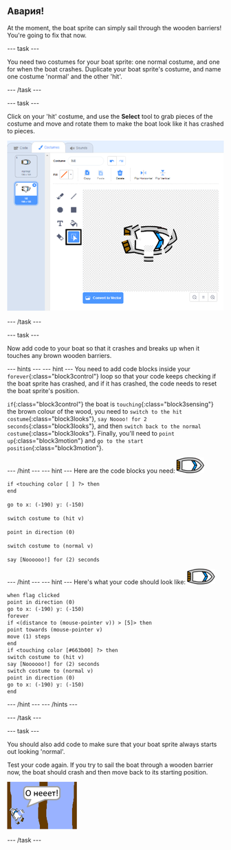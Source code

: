 ## Авария!

At the moment, the boat sprite can simply sail through the wooden barriers! You're going to fix that now.

\--- task \---

You need two costumes for your boat sprite: one normal costume, and one for when the boat crashes. Duplicate your boat sprite's costume, and name one costume 'normal' and the other 'hit'.

\--- /task \---

\--- task \---

Click on your 'hit' costume, and use the **Select** tool to grab pieces of the costume and move and rotate them to make the boat look like it has crashed to pieces.

![screenshot](images/boat-hit-costume-annotated.png)

\--- /task \---

\--- task \---

Now add code to your boat so that it crashes and breaks up when it touches any brown wooden barriers.

\--- hints \--- \--- hint \--- You need to add code blocks inside your `forever`{:class="block3control"} loop so that your code keeps checking if the boat sprite has crashed, and if it has crashed, the code needs to reset the boat sprite's position.

`if`{:class="block3control"} the boat is `touching`{:class="block3sensing"} the brown colour of the wood, you need to `switch to the hit costume`{:class="block3looks"}, `say Noooo! for 2 seconds`{:class="block3looks"}, and then `switch back to the normal costume`{:class="block3looks"}. Finally, you'll need to `point up`{:class="block3motion"} and `go to the start position`{:class="block3motion"}.

\--- /hint \--- \--- hint \--- Here are the code blocks you need: ![boat-sprite](images/boat_resize.png)

```blocks3
if <touching color [ ] ?> then
end

go to x: (-190) y: (-150)

switch costume to (hit v)

point in direction (0)

switch costume to (normal v)

say [Noooooo!] for (2) seconds
```

\--- /hint \--- \--- hint \--- Here's what your code should look like: ![boat-sprite](images/boat_resize.png)

```blocks3
when flag clicked
point in direction (0)
go to x: (-190) y: (-150)
forever
if <(distance to (mouse-pointer v)) > [5]> then
point towards (mouse-pointer v)
move (1) steps
end
if <touching color [#663b00] ?> then
switch costume to (hit v)
say [Noooooo!] for (2) seconds
switch costume to (normal v)
point in direction (0)
go to x: (-190) y: (-150)
end
```

\--- /hint \--- \--- /hints \---

\--- /task \---

\--- task \---

You should also add code to make sure that your boat sprite always starts out looking 'normal'.

Test your code again. If you try to sail the boat through a wooden barrier now, the boat should crash and then move back to its starting position.

![screenshot](images/boat-crash.png)

\--- /task \---